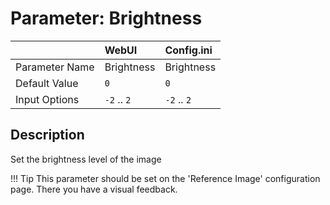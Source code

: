 # Parameter: Brightness

|                   | WebUI               | Config.ini
|:---               |:---                 |:----
| Parameter Name    | Brightness          | Brightness
| Default Value     | `0`                 | `0`
| Input Options     | `-2` .. `2`         | `-2` .. `2`


## Description

Set the brightness level of the image


!!! Tip
    This parameter should be set on the 'Reference Image' configuration page.
    There you have a visual feedback.
